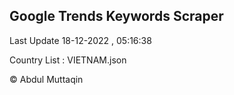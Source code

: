 

## Google Trends Keywords Scraper 
 
Last Update 18-12-2022 , 05:16:38

Country List :
VIETNAM.json



© Abdul Muttaqin 
